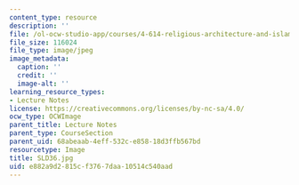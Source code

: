 ```yaml
---
content_type: resource
description: ''
file: /ol-ocw-studio-app/courses/4-614-religious-architecture-and-islamic-cultures-fall-2002/e882a9d2815cf3767daa10514c540aad_SLD36.jpg
file_size: 116024
file_type: image/jpeg
image_metadata:
  caption: ''
  credit: ''
  image-alt: ''
learning_resource_types:
- Lecture Notes
license: https://creativecommons.org/licenses/by-nc-sa/4.0/
ocw_type: OCWImage
parent_title: Lecture Notes
parent_type: CourseSection
parent_uid: 68abeaab-4eff-532c-e858-18d3ffb567bd
resourcetype: Image
title: SLD36.jpg
uid: e882a9d2-815c-f376-7daa-10514c540aad
---
```

